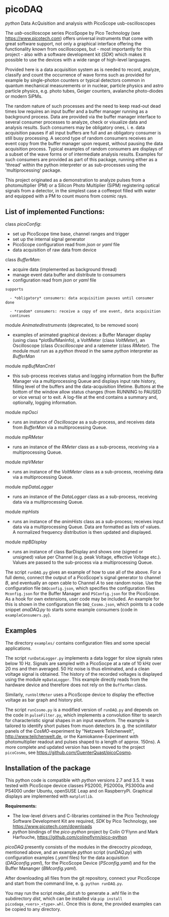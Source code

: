 # picoDAQ

*python* Data AcQuisition and analysis with PicoScope usb-oscilloscopes

The *usb*-oscilloscope series PicoSpope by Pico Technology
(see <https://www.picotech.com>)
offers universal instruments that come with great software support, not
only a graphical interface offering the functionality known from oscilloscopes,
but - most importantly for this project - also with a software development kit
(*SDK*) which makes it possible to use the devices with a wide range of
high-level languages.

Provided here is a data acquisition system as is needed to record,
analyze, classify and count the occurrence of wave forms such as provided
for example by single-photon counters or typical detectors common in
quantum mechanical measurements or in nuclear, particle physics and astro
particle physics, e.g. photo tubes, Geiger counters, avalanche photo-diodes
or modern SiPMs.

The random nature of such processes and the need to keep read-out dead 
times low requires an input buffer and a buffer manager running as a 
background process. Data are provided via the buffer manager 
interface to several consumer processes to analyze, check or visualize 
data and analysis results. Such consumers may be obligatory ones, 
i. e. data acquisition pauses if all input buffers are full and an 
obligatory consumer is still busy processing. A second type of random 
consumers receives an event copy from the buffer manager upon request, 
without pausing the data acquisition process. Typical examples of 
random consumers are displays of a subset of the wave forms or of 
intermediate analysis results. Examples for such consumers are provided
as part of this package, running either as a 'thread' within the python
interpreter or as sub-processes using the 'multiprocessing' package.

This project originated as a demonstration to analyze pulses from a 
photomultiplier (PM) or a Silicon Photo Multiplier (SiPM) registering
optical signals from  a detector, in the simplest case a coffeepot
filled with water and equipped with a PM to count muons from cosmic rays. 

## List of implemented **Functions**:

   class *picoConfig*:

   - set up PicoScope time base, channel ranges and trigger
   - set up the internal signal generator
   - PicoScope configuration read from *json* or *yaml* file
   - data acquisition of raw data from device

  class *BufferMan*:

   - acquire data (implemented as background thread)
   - manage event data buffer and distribute to consumers
   - configuration read from *json* or *yaml* file

    supports 
    
      - *obligatory* consumers: data acquisition pauses until consumer done

      - *random* consumers: receive a copy of one event, data acquisition 
      continues

  module *AnimatedInstruments* (deprecated, to be removed soon)

   - examples of animated graphical devices: a Buffer Manager display
        (using class *plotBufManInfo), a VoltMeter (class *VoltMeter*),
         an Oscilloscope (class *Ocscilloscope* and a ratemeter
         (class *RMeter*). The module must run as a *python* *thread* in
         the same *python* interpreter as *BufferMan*

 
  module *mpBufManCntrl*

   - this sub-process receives status and logging information from the Buffer
     Manager via a multiprocessing Queue and displays input rate history, filling
     level of the buffers and the data-acquisition lifetime. Buttons at the bottom
     of the window allow status changes (from RUNNING to PAUSED or vice versa) or to
     exit. A log-file at the end contains a summary and, optionally, logging
     information. 

  module *mpOsci*

   - runs an instance of *Oscilloscpe* as a sub-process, and receives
        data from *BufferMan* via a multiprocessing Queue.

  module *mpRMeter* 

   - runs an instance of the *RMeter* class as a sub-process, receiving
        via a multiprocessing Queue.

  module *mpVMeter* 

   - runs an instance of the *VoltMeter* class as a sub-process, receiving
        data via a multiprocessing Queue.

  module *mpDataLogger* 

   - runs an instance of the *DataLogger* class as a sub-process, receiving
        data via a multiprocessing Queue.

  module *mpHists* 
 
  - runs an instance of the *animHists* class as a sub-process; receives 
       input data via a multiprocessing Queue. Data are formatted as lists 
       of values. A normalized frequency distribution is then updated and 
       displayed.

  module *mpBDisplay* 

  - runs an instance of class BarDisplay and shows one (signed or unsigned)
       value per Channel (e.g. peak Voltage, effective Voltage etc.). Values 
       are passed to the sub-process via a multiprocessing Queue.

The script `runDAQ.py` gives an example of how to use all of the above. For a
full demo, connect the output of a PicoScope's signal generator to channel *B*,
and eventually an open cable to Channel *A* to see random noise. 
Use the configuration file `DAQconfig.json`, which specifies the configuration files `Mconfig.json` for the Buffer Manager and `PSConfig.json` for the
PicoScope. As a hook for own extensions, user code may be included. An example for this is shown in the configuration file `DAQ_Cosmo.json`, which points to a code snippet *anaDAQ.py* to starts some example consumers (code in
`exampleConsumers.py`).

## Examples

The directory `examples/` contains configuration files and some 
special applications. 

The script `runDataLogger.py` implements a data logger for slow signals
rates below 10 Hz. Signals are sampled with a PicoSocpe at a rate of
10 kHz over 20 ms and then averaged. 50 Hz noise is thus eliminated,
and a clean voltage signal is obtained. The history of the recorded
voltages is displayed using the module `mpDataLogger`. This example
directly reads from the hardware device and therefore does not rely
on the `BufferMan` class.

Similarly, `runVoltMeter` uses a PicoScope device to display the
effective voltage as bar graph and history plot.

The script `runCosmo.py` is a modified version of `runDAQ.py` and
depends on the code in `pulseFilter.py`, which implements a
convolution filter to search for characteristic signal shapes in
an input waveform. The example is tailored to identify short pulses
from muon detectors (e. g. the scintillator panels of the
*CosMO*-experiment by "Netzwerk Teilchenwelt", 
<http://www.teilchenwelt.de>, 
or the Kamiokanne-Experiment with photomultiplier readout and
pulses shaped to a length of approx. 150ns). A more complete and
updated version has been moved to the project `picoCosmo`,
see <https://github.com/GuenterQuast/picoCosmo>. 


## Installation of the package

This python code is compatible with *python* versions 2.7 and 3.5.
It was tested with PicoScope device classes PS2000, PS2000a,
PS3000a and PS4000 under Ubuntu, openSUSE Leap and on RaspberryPi.
Graphical displays are implemented with `matplotlib`.

**Requirements:**

  - The low-level drivers and C-libraries contained in the Pico Technology
    Software Development Kit are required,  *SDK* by Pico Technology,
    see  https://www.picotech.com/downloads
  - *python* bindings of the *pico-python* project by Colin O'Flynn
    and Mark Harfouche, https://github.com/colinoflynn/pico-python

*picoDAQ* presently consists of the modules in the direcoctry *picodaqa*, mentioned
above, and an example *python* script (*runDAQ.py*) with configuration examples
(*.yaml* files) for the data acquisition (*DAQconfig.yaml*), for the PicoScope
Device (*PSconfig.yaml*) and for the Buffer Mananger (*BMconfig.yaml*).

After downloading all files from the git repository, connect your PicoScope
and start from the command line, e. g. `python runDAQ.py`. 

You may run the script *make_dist.sh* to generate a *.whl* file in the
subdirectory *dist*, which can be installed via `pip install
picodaqa_<vers>_<type>.whl`. Once this is done, the provided examples can
be copied to any directory. 

